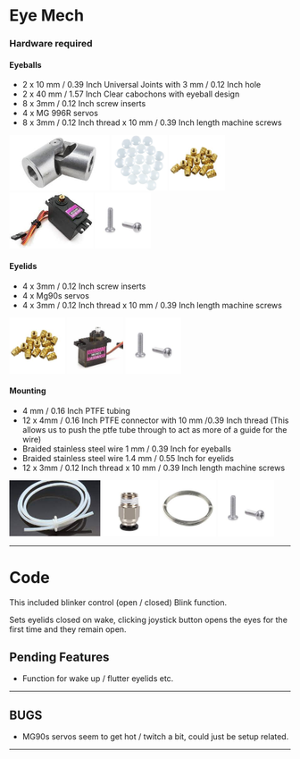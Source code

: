 # Eye Mech

### Hardware required

#### Eyeballs

- 2 x 10 mm / 0.39 Inch Universal Joints with 3 mm / 0.12 Inch hole
- 2 x 40 mm / 1.57 Inch Clear cabochons with eyeball design
- 8 x 3mm / 0.12 Inch screw inserts
- 4 x MG 996R servos
- 8 x 3mm / 0.12 Inch thread x 10 mm / 0.39 Inch length machine screws

<img src="https://github.com/DisasterofPuppets/GargoyleAnimatronics/blob/main/Partimages/10mmuniversaljoint.jpg" height="100"></img>
<img src="https://github.com/DisasterofPuppets/GargoyleAnimatronics/blob/main/Partimages/Cabochon.jpg" height="100"></img>
<img src="https://github.com/DisasterofPuppets/GargoyleAnimatronics/blob/main/Partimages/3mmbrassscrewinsert.jpg" height="100"></img>
<img src="https://github.com/DisasterofPuppets/GargoyleAnimatronics/blob/main/Partimages/996R.jpg" height="100"></img>
<img src="https://github.com/DisasterofPuppets/GargoyleAnimatronics/blob/main/Partimages/screws.jpg" height="100"></img>


#### Eyelids

- 4 x 3mm / 0.12 Inch screw inserts
- 4 x Mg90s servos
- 4 x 3mm / 0.12 Inch thread x 10 mm / 0.39 Inch length machine screws

<img src="https://github.com/DisasterofPuppets/GargoyleAnimatronics/blob/main/Partimages/3mmbrassscrewinsert.jpg" height="100"></img>
<img src="https://github.com/DisasterofPuppets/GargoyleAnimatronics/blob/main/Partimages/mg90s.jpg" height="100"></img>
<img src="https://github.com/DisasterofPuppets/GargoyleAnimatronics/blob/main/Partimages/screws.jpg" height="100"></img>

#### Mounting

- 4 mm / 0.16 Inch PTFE tubing
- 12 x 4mm / 0.16 Inch PTFE connector with 10 mm /0.39 Inch thread 
(This allows us to push the ptfe tube through to act as more of a guide for the wire)
- Braided stainless steel wire 1 mm / 0.39 Inch for eyeballs
- Braided stainless steel wire 1.4 mm / 0.55 Inch for eyelids 
- 12 x 3mm / 0.12 Inch thread x 10 mm / 0.39 Inch length machine screws

<img src="https://github.com/DisasterofPuppets/GargoyleAnimatronics/blob/main/Partimages/4mmptfe.jpg" height="100"></img>
<img src="https://github.com/DisasterofPuppets/GargoyleAnimatronics/blob/main/Partimages/4mmptfeconnector.jpg" height="100"></img>
<img src="https://github.com/DisasterofPuppets/GargoyleAnimatronics/blob/main/Partimages/wire.jpg" height="100"></img>
<img src="https://github.com/DisasterofPuppets/GargoyleAnimatronics/blob/main/Partimages/screws.jpg" height="100"></img>

---

# Code

This included blinker control (open / closed) Blink function.

Sets eyelids closed on wake, clicking joystick button opens the eyes for the first time and they remain open.

## Pending Features
- Function for wake up / flutter eyelids etc.

---

## BUGS 
- MG90s servos seem to get hot / twitch a bit, could just be setup related.


---

